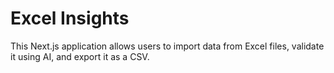 # Excel Insights

This Next.js application allows users to import data from Excel files, validate it using AI, and export it as a CSV.
